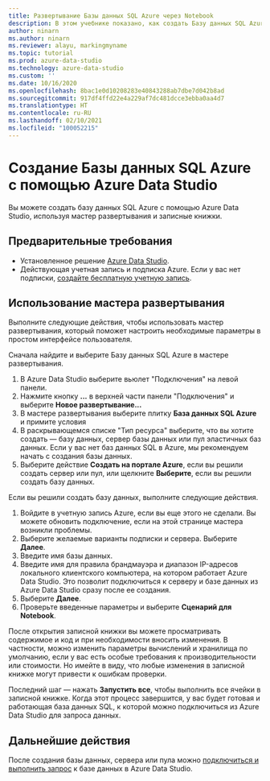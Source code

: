 ```yaml
---
title: Развертывание Базы данных SQL Azure через Notebook
description: В этом учебнике показано, как создать Базу данных SQL Azure.
author: ninarn
ms.author: ninarn
ms.reviewer: alayu, markingmyname
ms.topic: tutorial
ms.prod: azure-data-studio
ms.technology: azure-data-studio
ms.custom: ''
ms.date: 10/16/2020
ms.openlocfilehash: 8bac1e0d10208283e40843288ab7dbe7d042b8ad
ms.sourcegitcommit: 917df4ffd22e4a229af7dc481dcce3ebba0aa4d7
ms.translationtype: HT
ms.contentlocale: ru-RU
ms.lasthandoff: 02/10/2021
ms.locfileid: "100052215"
---
```

# <a name="create-an-azure-sql-database-using-azure-data-studio"></a>Создание Базы данных SQL Azure с помощью Azure Data Studio

Вы можете создать базу данных SQL Azure с помощью Azure Data Studio, используя мастер развертывания и записные книжки.

## <a name="pre-requisites"></a>Предварительные требования

 - Установленное решение [Azure Data Studio](download-azure-data-studio.md).
 - Действующая учетная запись и подписка Azure. Если у вас нет подписки, [создайте бесплатную учетную запись](https://azure.microsoft.com/free/).

## <a name="use-the-deployment-wizard"></a>Использование мастера развертывания

Выполните следующие действия, чтобы использовать мастер развертывания, который поможет настроить необходимые параметры в простом интерфейсе пользователя.

Сначала найдите и выберите Базу данных SQL Azure в мастере развертывания.

 1. В Azure Data Studio выберите вьюлет "Подключения" на левой панели.
 2. Нажмите кнопку **...** в верхней части панели "Подключения" и выберите **Новое развертывание...**
 3. В мастере развертывания выберите плитку **База данных SQL Azure** и примите условия
 4. В раскрывающемся списке "Тип ресурса" выберите, что вы хотите создать — базу данных, сервер базы данных или пул эластичных баз данных. Если у вас нет баз данных SQL в Azure, мы рекомендуем начать с создания базы данных.
 5. Выберите действие **Создать на портале Azure**, если вы решили создать сервер или пул, или щелкните **Выберите**, если вы решили создать базу данных.

Если вы решили создать базу данных, выполните следующие действия.

 1. Войдите в учетную запись Azure, если вы еще этого не сделали. Вы можете обновить подключение, если на этой странице мастера возникли проблемы.
 2. Выберите желаемые варианты подписки и сервера. Выберите **Далее**.
 3. Введите имя базы данных.
 4. Введите имя для правила брандмауэра и диапазон IP-адресов локального клиентского компьютера, на котором работает Azure Data Studio. Это позволит подключиться к серверу и базе данных из Azure Data Studio сразу после ее создания.
 5. Выберите **Далее**.
 6. Проверьте введенные параметры и выберите **Сценарий для Notebook**.

После открытия записной книжки вы можете просматривать содержимое и код и при необходимости вносить изменения. В частности, можно изменить параметры вычислений и хранилища по умолчанию, если у вас есть особые требования к производительности или стоимости. Но имейте в виду, что любые изменения в записной книжке могут привести к ошибкам проверки.

Последний шаг — нажать **Запустить все**, чтобы выполнить все ячейки в записной книжке. Когда этот процесс завершится, у вас будет готовая и работающая база данных SQL, к которой можно подключиться из Azure Data Studio для запроса данных.

## <a name="next-steps"></a>Дальнейшие действия

После создания базы данных, сервера или пула можно [подключиться и выполнить запрос](quickstart-sql-database.md) к базе данных в Azure Data Studio.
